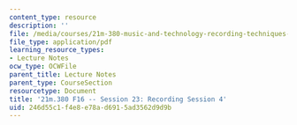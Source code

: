 ```yaml
---
content_type: resource
description: ''
file: /media/courses/21m-380-music-and-technology-recording-techniques-and-audio-production-fall-2016/246d55c1f4e8e78ad6915ad3562d9d9b_MIT21M_380F16_ses23_note.pdf
file_type: application/pdf
learning_resource_types:
- Lecture Notes
ocw_type: OCWFile
parent_title: Lecture Notes
parent_type: CourseSection
resourcetype: Document
title: '21m.380 F16 -- Session 23: Recording Session 4'
uid: 246d55c1-f4e8-e78a-d691-5ad3562d9d9b
---
```

